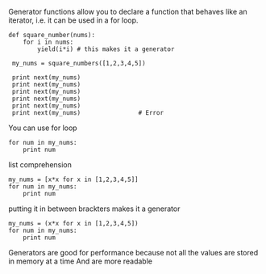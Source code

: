 Generator functions allow you to declare a function that behaves like an iterator, i.e. it can be used in a for loop.

```
def square_number(nums):
    for i in nums:
        yield(i*i) # this makes it a generator
        
 my_nums = square_numbers([1,2,3,4,5])
 
 print next(my_nums)
 print next(my_nums)
 print next(my_nums)
 print next(my_nums)
 print next(my_nums)
 print next(my_nums)                # Error 
```
You can use for loop
```
for num in my_nums:
    print num
```
list comprehension
```
my_nums = [x*x for x in [1,2,3,4,5]]
for num in my_nums:
    print num
```
putting it in between brackters makes it a generator
```
my_nums = (x*x for x in [1,2,3,4,5])
for num in my_nums:
    print num
```
Generators are good for performance because not all the values are stored in memory at a time
And are more readable
